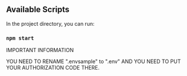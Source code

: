 ## Available Scripts

In the project directory, you can run:

### `npm start`

IMPORTANT INFORMATION

YOU NEED TO RENAME ".envsample" to ".env" AND YOU NEED TO PUT YOUR AUTHORIZATION CODE THERE.
